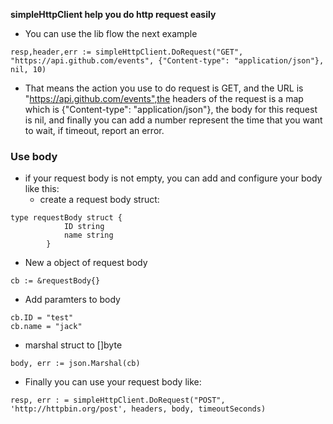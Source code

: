 **simpleHttpClient help you do http request easily**
- You can use the lib flow the next example

```
resp,header,err := simpleHttpClient.DoRequest("GET", "https://api.github.com/events", {"Content-type": "application/json"}, nil, 10)

```
- That means the action you use to do request is GET, and the URL is "https://api.github.com/events",the headers of the request is a map which is {"Content-type": "application/json"}, the body for this request is nil, and finally you can add a number represent the time that you want to wait, if timeout, report an error.
### Use body
- if your request body is not empty, you can add and configure your body like this:
    - create a request body struct:
``` 
type requestBody struct {
            ID string
            name string
        }
```
-  New a object of request body
```
cb := &requestBody{}
```

- Add paramters to body

```
cb.ID = "test"
cb.name = "jack"
```

- marshal struct to []byte

```
body, err := json.Marshal(cb)
  ```

- Finally you can use your request body like:

```
resp, err : = simpleHttpClient.DoRequest("POST", 'http://httpbin.org/post', headers, body, timeoutSeconds)

```
